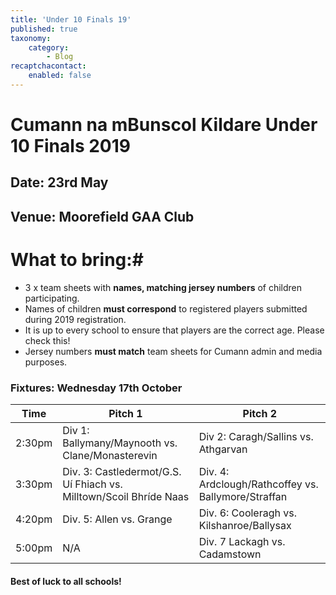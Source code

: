 ```yaml
---
title: 'Under 10 Finals 19'
published: true
taxonomy:
    category:
        - Blog
recaptchacontact:
    enabled: false
---
```


# Cumann na mBunscol Kildare Under 10 Finals 2019 #

## Date: 23rd May

## Venue: Moorefield GAA Club

# What to bring:#
* 3 x team sheets with **names, matching jersey numbers** of children participating.
* Names of children **must correspond** to registered players submitted during 2019 registration.
* It is up to every school to ensure that players are the correct age. Please check this!
* Jersey numbers **must match** team sheets for Cumann admin and media purposes.

### Fixtures: Wednesday 17th October
Time | Pitch 1 | Pitch 2 
--- | --- | ---
2:30pm | Div 1: Ballymany/Maynooth vs. Clane/Monasterevin | Div 2: Caragh/Sallins vs. Athgarvan 
3:30pm | Div. 3: Castledermot/G.S. Uí Fhiach vs. Milltown/Scoil Bhríde Naas | Div. 4: Ardclough/Rathcoffey vs. Ballymore/Straffan 
4:20pm | Div. 5: Allen vs. Grange | Div. 6: Cooleragh vs. Kilshanroe/Ballysax 
5:00pm | N/A | Div. 7 Lackagh vs. Cadamstown

#### Best of luck to all schools!